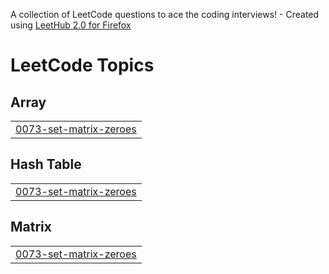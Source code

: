 A collection of LeetCode questions to ace the coding interviews! - Created using [LeetHub 2.0 for Firefox](https://github.com/maitreya2954/LeetHub-2.0-Firefox)
<!---LeetCode Topics Start-->
# LeetCode Topics
## Array
|  |
| ------- |
| [0073-set-matrix-zeroes](https://github.com/rupak1005/DSA/tree/master/0073-set-matrix-zeroes) |
## Hash Table
|  |
| ------- |
| [0073-set-matrix-zeroes](https://github.com/rupak1005/DSA/tree/master/0073-set-matrix-zeroes) |
## Matrix
|  |
| ------- |
| [0073-set-matrix-zeroes](https://github.com/rupak1005/DSA/tree/master/0073-set-matrix-zeroes) |
<!---LeetCode Topics End-->